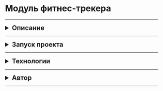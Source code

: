 # Модуль фитнес-трекера
***
<details>
    <summary style="font-size: 16pt; font-weight: bold">Описание</summary>

Проект написан на чистом Python с применением ООП. 
Модуль определяет вид тренировки, рассчитывает результат и выводит о нем информационное сообщение.

</details>

***
<details>
    <summary style="font-size: 16pt; font-weight: bold">Запуск проекта</summary>

Для работы модуля достаточно его импортировать.

</details>

***
<details>
    <summary style="font-size: 16pt; font-weight: bold">Технологии</summary>

* Python 3.8

</details>

***
<details>
    <summary style="font-size: 16pt; font-weight: bold">Автор</summary>

[Евстафьев Роман](https://github.com/GhoulNEC/)

</details>

***